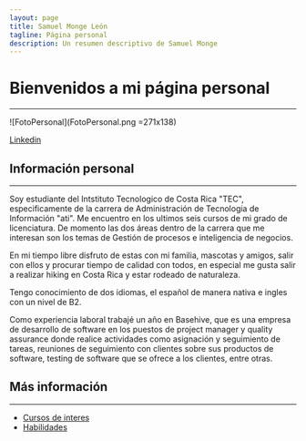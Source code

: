 ```yaml
---
layout: page
title: Samuel Monge León
tagline: Página personal
description: Un resumen descriptivo de Samuel Monge
---
```

# Bienvenidos a mi página personal
---
![FotoPersonal](FotoPersonal.png =271x138)

[Linkedin](https://www.linkedin.com/in/samuel-monge-1b5283267/)

## Información personal
---
Soy estudiante del Intstituto Tecnologico de Costa Rica "TEC", especificamente de la carrera de Administración de Tecnologia de Información "ati". Me encuentro en los ultimos seis cursos de mi grado de licenciatura. De momento las dos áreas dentro de la carrera que me interesan son los temas de Gestión de procesos e inteligencia de negocios.

En mi tiempo libre disfruto de estas con mi familia, mascotas y amigos, salir con ellos y procurar tiempo de calidad con todos, en especial me gusta salir a realizar hiking en Costa Rica y estar rodeado de naturaleza.

Tengo conocimiento de dos idiomas, el español de manera nativa e ingles con un nivel de B2.

Como experiencia laboral trabajé un año en Basehive, que es una empresa de desarrollo de software en los puestos de project manager y quality assurance donde realice actividades como asignación y seguimiento de tareas, reuniones de seguimiento con clientes sobre sus productos de software, testing de software que se ofrece a los clientes, entre otras.

## Más información
---
- [Cursos de interes](pages/courses.html)
- [Habilidades](pages/skills.html)
